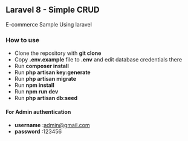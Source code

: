 ## Laravel 8 - Simple CRUD 

E-commerce Sample Using laravel 

### How to use

- Clone the repository with __git clone__
- Copy __.env.example__ file to __.env__ and edit database credentials there
- Run __composer install__
- Run __php artisan key:generate__
- Run __php artisan migrate__
- Run __npm install__
- Run __npm run dev__
- Run __php artisan db:seed__

#### For Admin authentication
* **username** :admin@gmail.com
* **password** :123456




